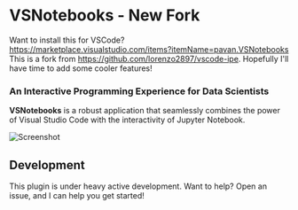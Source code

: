 # VSNotebooks - New Fork
Want to install this for VSCode? https://marketplace.visualstudio.com/items?itemName=pavan.VSNotebooks
This is a fork from https://github.com/lorenzo2897/vscode-ipe. Hopefully I'll have time to add some cooler features!

### An Interactive Programming Experience for Data Scientists

**VSNotebooks** is a robust application that seamlessly combines the power of
Visual Studio Code with the interactivity of Jupyter Notebook.

![Screenshot](https://github.com/lorenzo2897/vscode-ipe/blob/master/screenshot.png?raw=true)

## Development 
This plugin is under heavy active development. Want to help? Open an issue, and I can help you get started!
